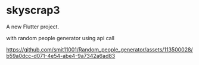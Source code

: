 # skyscrap3

A new Flutter project.

with random people generator using api call



https://github.com/smit11001/Random_people_generator/assets/113500028/b59a0dcc-d071-4e54-abe4-9a7342a6ad83

